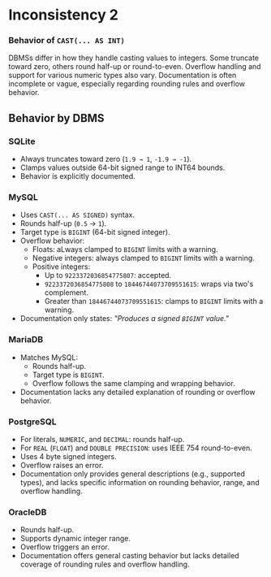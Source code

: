 # Inconsistency 2

### Behavior of `CAST(... AS INT)`

DBMSs differ in how they handle casting values to integers. Some truncate toward zero, others round half-up or round-to-even. Overflow handling and support for various numeric types also vary. Documentation is often incomplete or vague, especially regarding rounding rules and overflow behavior.

## Behavior by DBMS

### SQLite
- Always truncates toward zero (`1.9 → 1`, `-1.9 → -1`).
- Clamps values outside 64-bit signed range to INT64 bounds.
- Behavior is explicitly documented.

### MySQL
- Uses `CAST(... AS SIGNED)` syntax.
- Rounds half-up (`0.5` → `1`).
- Target type is `BIGINT` (64-bit signed integer).
- Overflow behavior:
  - Floats: aLways clamped to `BIGINT` limits with a warning.
  - Negative integers: always clamped to `BIGINT` limits with a warning.
  - Positive integers: 
    - Up to `9223372036854775807`: accepted.
    - `9223372036854775808` to `18446744073709551615`: wraps via two's complement.
    - Greater than `18446744073709551615`: clamps to `BIGINT` limits with a warning.
- Documentation only states: *"Produces a signed `BIGINT` value."* 

### MariaDB
- Matches MySQL:
  - Rounds half-up.
  - Target type is `BIGINT`.
  - Overflow follows the same clamping and wrapping behavior.
- Documentation lacks any detailed explanation of rounding or overflow behavior.

### PostgreSQL
- For literals, `NUMERIC`, and `DECIMAL`: rounds half-up.
- For `REAL` (`FLOAT`) and `DOUBLE PRECISION`: uses IEEE 754 round-to-even.
- Uses 4 byte signed integers.
- Overflow raises an error.
- Documentation only provides general descriptions (e.g., supported types), and lacks specific information on rounding behavior, range, and overflow handling.

### OracleDB
- Rounds half-up.
- Supports dynamic integer range.
- Overflow triggers an error.
- Documentation offers general casting behavior but lacks detailed coverage of rounding rules and overflow handling.
